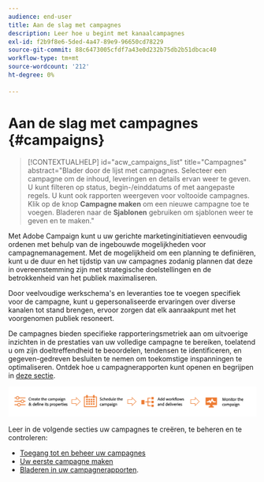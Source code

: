 ```yaml
---
audience: end-user
title: Aan de slag met campagnes
description: Leer hoe u begint met kanaalcampagnes
exl-id: f2b9f8e6-5ded-4a47-89e9-96650cd78229
source-git-commit: 88c6473005cfdf7a43e0d232b75db2b51dbcac40
workflow-type: tm+mt
source-wordcount: '212'
ht-degree: 0%

---
```



# Aan de slag met campagnes {#campaigns}

>[!CONTEXTUALHELP]
>id="acw_campaigns_list"
>title="Campagnes"
>abstract="Blader door de lijst met campagnes. Selecteer een campagne om de inhoud, leveringen en details ervan weer te geven. U kunt filteren op status, begin-/einddatums of met aangepaste regels. U kunt ook rapporten weergeven voor voltooide campagnes. Klik op de knop **Campagne maken** om een nieuwe campagne toe te voegen. Bladeren naar de **Sjablonen** gebruiken om sjablonen weer te geven en te maken."


Met Adobe Campaign kunt u uw gerichte marketinginitiatieven eenvoudig ordenen met behulp van de ingebouwde mogelijkheden voor campagnemanagement. Met de mogelijkheid om een planning te definiëren, kunt u de duur en het tijdstip van uw campagnes zodanig plannen dat deze in overeenstemming zijn met strategische doelstellingen en de betrokkenheid van het publiek maximaliseren.

Door veelvoudige werkschema&#39;s en leveranties toe te voegen specifiek voor de campagne, kunt u gepersonaliseerde ervaringen over diverse kanalen tot stand brengen, ervoor zorgen dat elk aanraakpunt met het voorgenomen publiek resoneert.

De campagnes bieden specifieke rapporteringsmetriek aan om uitvoerige inzichten in de prestaties van uw volledige campagne te bereiken, toelatend u om zijn doeltreffendheid te beoordelen, tendensen te identificeren, en gegeven-gedreven besluiten te nemen om toekomstige inspanningen te optimaliseren. Ontdek hoe u campagnerapporten kunt openen en begrijpen in [deze sectie](../reporting/campaign-reports.md).

![Campagnestroom](assets/campaign-flow.png)

Leer in de volgende secties uw campagnes te creëren, te beheren en te controleren:

* [Toegang tot en beheer uw campagnes](manage-campaigns.md)
* [Uw eerste campagne maken](create-campaigns.md)
* [Bladeren in uw campagnerapporten](../reporting/campaign-reports.md).


